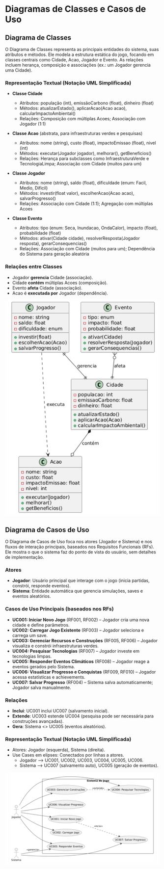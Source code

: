 # Diagramas de Classes e Casos de Uso

## Diagrama de Classes
O Diagrama de Classes representa as principais entidades do sistema, suas atributos e métodos. Ele modela a estrutura estática do jogo, focando em classes centrais como Cidade, Acao, Jogador e Evento. As relações incluem herança, composição e associações (ex.: um Jogador gerencia uma Cidade).

### Representação Textual (Notação UML Simplificada)
- **Classe Cidade**
  - Atributos: população (int), emissãoCarbono (float), dinheiro (float)
  - Métodos: atualizarEstado(), aplicarAcao(Acao acao), calcularImpactoAmbiental()
  - Relações: Composição com múltiplas Acoes; Associação com Jogador (1:1)

- **Classe Acao** (abstrata, para infraestruturas verdes e pesquisas)
  - Atributos: nome (string), custo (float), impactoEmissao (float), nivel (int)
  - Métodos: executar(Jogador jogador), melhorar(), getBeneficios()
  - Relações: Herança para subclasses como InfraestruturaVerde e TecnologiaLimpa; Associação com Cidade (muitos para um)

- **Classe Jogador**
  - Atributos: nome (string), saldo (float), dificuldade (enum: Facil, Medio, Dificil)
  - Métodos: investir(float valor), escolherAcao(Acao acao), salvarProgresso()
  - Relações: Associação com Cidade (1:1); Agregação com múltiplas Acoes

- **Classe Evento**
  - Atributos: tipo (enum: Seca, Inundacao, OndaCalor), impacto (float), probabilidade (float)
  - Métodos: ativar(Cidade cidade), resolverResposta(Jogador resposta), gerarConsequencias()
  - Relações: Associação com Cidade (muitos para um); Dependência do Sistema para geração aleatória

### Relações entre Classes
- Jogador **gerencia** Cidade (associação).
- Cidade **contém** múltiplas Acoes (composição).
- Evento **afeta** Cidade (associação).
- Acao é **executada por** Jogador (dependência).


![Diagrama de classes](../images/diagrama-classes.png)

## Diagrama de Casos de Uso
O Diagrama de Casos de Uso foca nos atores (Jogador e Sistema) e nos fluxos de interação principais, baseados nos Requisitos Funcionais (RFs). Ele mostra o que o sistema faz do ponto de vista do usuário, sem detalhes de implementação.

### Atores
- **Jogador**: Usuário principal que interage com o jogo (inicia partidas, constrói, responde eventos).
- **Sistema**: Entidade automática que gerencia simulações, saves e eventos aleatórios.

### Casos de Uso Principais (baseados nos RFs)
- **UC001: Iniciar Novo Jogo** (RF001, RF002) – Jogador cria uma nova cidade e define parâmetros.
- **UC002: Carregar Jogo Existente** (RF003) – Jogador seleciona e carrega um save.
- **UC003: Gerenciar Recursos e Construções** (RF005, RF006) – Jogador visualiza e constrói infraestruturas verdes.
- **UC004: Pesquisar Tecnologias** (RF007) – Jogador investe em tecnologias limpas.
- **UC005: Responder Eventos Climáticos** (RF008) – Jogador reage a eventos gerados pelo Sistema.
- **UC006: Visualizar Progresso e Conquistas** (RF009, RF010) – Jogador acessa estatísticas e achievements.
- **UC007: Salvar Progresso** (RF004) – Sistema salva automaticamente; Jogador salva manualmente.

### Relações
- **Inclui**: UC001 inclui UC007 (salvamento inicial).
- **Extende**: UC003 estende UC004 (pesquisa pode ser necessária para construções avançadas).
- **Gera**: Sistema <<gerencia>> UC005 (eventos aleatórios).

### Representação Textual (Notação UML Simplificada)
- Atores: Jogador (esquerda), Sistema (direita).
- Use Cases em elipses: Conectados por linhas a atores.
  - Jogador --> UC001, UC002, UC003, UC004, UC005, UC006.
  - Sistema --> UC007 (salvamento auto), UC005 (geração de eventos).

![Diagrama casos de uso](../images/casos-uso.png)
